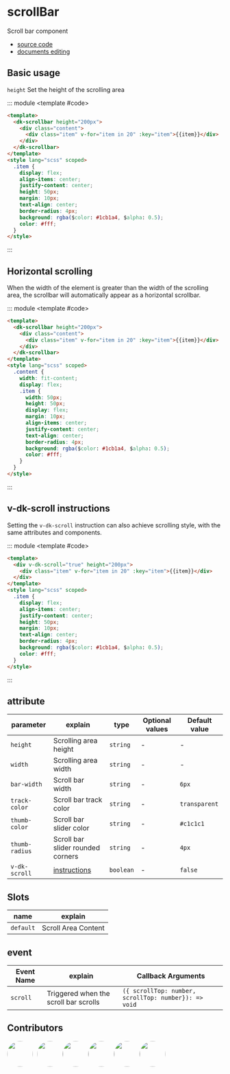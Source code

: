 # scrollBar

Scroll bar component

- [source code](https://github.com/dk-plus-ui/dk-plus-ui/tree/master/packages/components/dkscrollbar)
- [documents editing](https://github.com/dk-plus-ui/dk-plus-ui/blob/master/docs/en/components/scrollBar.md)

## <a id='Basic usage'>Basic usage</a>

`height` Set the height of the scrolling area

::: module
<template #code>
<ScrollBarComp class='docs-scrollbar' height="200px"></ScrollBarComp>
</template>

```html
<template>
  <dk-scrollbar height="200px">
    <div class="content">
      <div class="item" v-for="item in 20" :key="item">{{item}}</div>
    </div>
  </dk-scrollbar>
</template>
<style lang="scss" scoped>
  .item {
    display: flex;
    align-items: center;
    justify-content: center;
    height: 50px;
    margin: 10px;
    text-align: center;
    border-radius: 4px;
    background: rgba($color: #1cb1a4, $alpha: 0.5);
    color: #fff;
  }
</style>
```

:::

## <a id='Horizontal scrolling'>Horizontal scrolling</a>

When the width of the element is greater than the width of the scrolling area, the scrollbar will automatically appear as a horizontal scrollbar.

::: module
<template #code>
<ScrollBarComp class='docs-scrollbar' transverse='true' height="80px"></ScrollBarComp>
</template>

```html
<template>
  <dk-scrollbar height="200px">
    <div class="content">
      <div class="item" v-for="item in 20" :key="item">{{item}}</div>
    </div>
  </dk-scrollbar>
</template>
<style lang="scss" scoped>
  .content {
    width: fit-content;
    display: flex;
    .item {
      width: 50px;
      height: 50px;
      display: flex;
      margin: 10px;
      align-items: center;
      justify-content: center;
      text-align: center;
      border-radius: 4px;
      background: rgba($color: #1cb1a4, $alpha: 0.5);
      color: #fff;
    }
  }
</style>
```

:::

## <a id='v-dk-scroll'>v-dk-scroll instructions</a>

Setting the `v-dk-scroll` instruction can also achieve scrolling style, with the same attributes and components.

::: module
<template #code>
<ScrollBarComp class='docs-scrollbar' height="200px"></ScrollBarComp>
</template>

```html
<template>
  <div v-dk-scroll="true" height="200px">
    <div class="item" v-for="item in 20" :key="item">{{item}}</div>
  </div>
</template>
<style lang="scss" scoped>
  .item {
    display: flex;
    align-items: center;
    justify-content: center;
    height: 50px;
    margin: 10px;
    text-align: center;
    border-radius: 4px;
    background: rgba($color: #1cb1a4, $alpha: 0.5);
    color: #fff;
  }
</style>
```

:::

## <a id='属性'>attribute</a>

| parameter      | explain                           | type      | Optional values | Default value |
| -------------- | --------------------------------- | --------- | --------------- | ------------- |
| `height`       | Scrolling area height             | `string`  | -               | -             |
| `width`        | Scrolling area width              | `string`  | -               | -             |
| `bar-width`    | Scroll bar width                  | `string`  | -               | `6px`         |
| `track-color`  | Scroll bar track color            | `string`  | -               | `transparent` |
| `thumb-color`  | Scroll bar slider color           | `string`  | -               | `#c1c1c1`     |
| `thumb-radius` | Scroll bar slider rounded corners | `string`  | -               | `4px`         |
| `v-dk-scroll`  | [instructions](#v-dk-scroll)      | `boolean` | -               | `false`       |

## <a id='Slots'>Slots</a>

| name      | explain             |
| --------- | ------------------- |
| `default` | Scroll Area Content |

## <a id='事件'>event</a>

| Event Name | explain                               | Callback Arguments                                   |
| ---------- | ------------------------------------- | ---------------------------------------------------- |
| `scroll`   | Triggered when the scroll bar scrolls | `({ scrollTop: number, scrollTop: number}): => void` |

## <a id='Contributors'>Contributors</a>

<div style='display: flex;'>
  <a href="https://github.com/dk-plus-ui" target="_blank" style='margin-right:10px;'>
    <img style='width:60px;height:60px;border-radius: 50%;' src="https://avatars.githubusercontent.com/u/88755587?v=4" />
  </a>
  <a href="https://github.com/WangYingJay" target="_blank">
    <img style='width:60px;height:60px;border-radius: 50%;' src="https://avatars.githubusercontent.com/u/117073291?s=64&v=4"/>
  </a>
  <a href="https://github.com/bugfix2020" target="_blank">
    <img style='width:60px;height:60px;border-radius: 50%;' src="https://avatars.githubusercontent.com/u/29813979?v=4"/>
  </a>
  <a href="https://github.com/usertutu" target="_blank">
    <img style='width:60px;height:60px;border-radius: 50%;' src="https://avatars.githubusercontent.com/u/54882060?v=4"/>
  </a>
  <a href="https://github.com/Jiajie-Zhao" target="_blank">
    <img style='width:60px;height:60px;border-radius: 50%;' src="https://avatars.githubusercontent.com/u/95927228?v=4"/>
  </a>
  <a href="https://github.com/XuXiaoyingy" target="_blank">
    <img style='width:60px;height:60px;border-radius: 50%;' src="https://avatars.githubusercontent.com/u/140246146?v=4"/>
  </a>
</div>

<script lang='ts' setup>
  import ScrollBarComp from './vueDome/scrollbar/index.vue';
</script>
